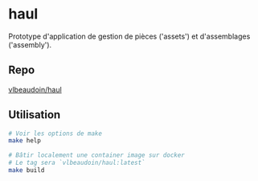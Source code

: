 # haul

Prototype d'application de gestion de pièces ('assets') et d'assemblages ('assembly').

## Repo

[vlbeaudoin/haul](https://github.com/vlbeaudoin/haul)

## Utilisation

```sh
# Voir les options de make
make help

# Bâtir localement une container image sur docker
# Le tag sera `vlbeaudoin/haul:latest`
make build
```

